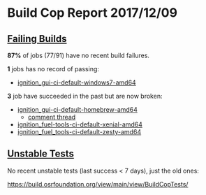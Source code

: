 # Build Cop Report 2017/12/09 #

## [Failing Builds](https://build.osrfoundation.org/view/main/view/BuildCopFail/) ##

**87%** of jobs (77/91) have no recent build failures.

**1** jobs has no record of passing:

* [ignition_gui-ci-default-windows7-amd64](https://build.osrfoundation.org/view/main/view/BuildCopFail/job/ignition_gui-ci-default-windows7-amd64/)


**3** job have succeeded in the past but are now broken:

* [ignition_gui-ci-default-homebrew-amd64](https://build.osrfoundation.org/view/main/view/BuildCopFail/job/ignition_gui-ci-default-homebrew-amd64/)
    * [comment thread](https://bitbucket.org/ignitionrobotics/ign-gui/pull-requests/46/widgets-from-messages-part-3/diff#comment-47059040)
* [ignition_fuel-tools-ci-default-xenial-amd64](https://build.osrfoundation.org/view/main/view/BuildCopFail/job/ignition_fuel-tools-ci-default-xenial-amd64/)
* [ignition_fuel_tools-ci-default-zesty-amd64](https://build.osrfoundation.org/view/main/view/BuildCopFail/job/ignition_fuel-tools-ci-default-zesty-amd64/)

## [Unstable Tests](https://build.osrfoundation.org/view/main/view/BuildCopFail/) ##

No recent unstable tests (last success < 7 days), just the old ones:

https://build.osrfoundation.org/view/main/view/BuildCopTests/